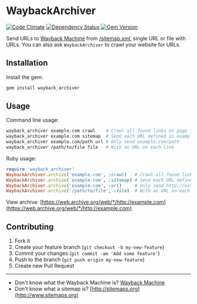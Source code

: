 # WaybackArchiver
[![Code Climate](https://codeclimate.com/github/buren/wayback_archiver.png)](https://codeclimate.com/github/buren/wayback_archiver) [![Dependency Status](https://gemnasium.com/buren/wayback_archiver.svg)](https://gemnasium.com/buren/wayback_archiver)
 [![Gem Version](https://badge.fury.io/rb/wayback_archiver.svg)](http://badge.fury.io/rb/wayback_archiver)

Send URLs to [Wayback Machine](https://archive.org/web/) from [/sitemap.xml](http://www.sitemaps.org), single URL or file with URLs. You can also ask `WaybackArchiver` to crawl your website for URLs.


## Installation
Install the gem:
```bash
gem install wayback_archiver
```

## Usage

Command line usage:
```bash
wayback_archiver example.com crawl    # Crawl all found links on page that has with example.com domain
wayback_archiver example.com sitemap  # Send each URL defined in example.com/sitemap.xml
wayback_archiver example.com/path url # Only send example.com/path
wayback_archiver /path/to/file file   # With an URL on each line
```

Ruby usage:
```ruby
require 'wayback_archiver'
WaybackArchiver.archive('example.com', :crawl)   # Crawl all found links on page that has with example.com domain
WaybackArchiver.archive('example.com', :sitemap) # Send each URL defined in example.com/sitemap.xml
WaybackArchiver.archive('example.com', :url)     # Only send http://example.com/some/path
WaybackArchiver.archive('/path/to/file', :file)  # With an URL on each line
```

View archive: [https://web.archive.org/web/*/http://example.com](https://web.archive.org/web/*/http://example.com)

## Contributing

1. Fork it
2. Create your feature branch (`git checkout -b my-new-feature`)
3. Commit your changes (`git commit -am 'Add some feature'`)
4. Push to the branch (`git push origin my-new-feature`)
5. Create new Pull Request

---------

* Don't know what the Wayback Machine is? [Wayback Machine](https://archive.org/web/)  
* Don't know what a sitemap is? [http://sitemaps.org](http://www.sitemaps.org)
